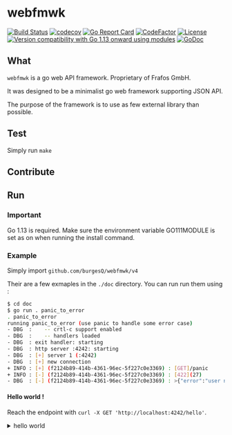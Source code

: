 # webfmwk

[![Build Status](https://github.com/burgesQ/webfmwk/workflows/GoBuild/badge.svg)](https://github.com/burgesQ/webfmwk/actions?query=workflow%3AGoBuild)
[![codecov](https://codecov.io/gh/burgesQ/webfmwk/branch/master/graph/badge.svg)](https://codecov.io/gh/burgesQ/webfmwk)
[![Go Report Card](https://goreportcard.com/badge/github.com/burgesQ/webfmwk?style=flat-square)](https://goreportcard.com/report/github.com/burgesQ/webfmwk)
[![CodeFactor](https://www.codefactor.io/repository/github/burgesq/webfmwk/badge)](https://www.codefactor.io/repository/github/burgesq/webfmwk)
[![License](http://img.shields.io/badge/license-mit-blue.svg?style=flat-square)](https://raw.githubusercontent.com/burgesQ/webfmwk/master/LICENSE)
[![Version compatibility with Go 1.13 onward using modules](https://img.shields.io/badge/compatible%20with-go1.13+-5272b4.svg)](https://github.com/burgesQ/webfmwk#run)
[![GoDoc](http://img.shields.io/badge/go-documentation-blue.svg?style=flat-square)](http://godoc.org/github.com/burgesQ/webfmwk)

## What

`webfmwk` is a go web API framework. Proprietary of Frafos GmbH.

It was designed to be a minimalist go web framework supporting JSON API.

The purpose of the framework is to use as few external library than possible.

## Test

Simply run `make`

## Contribute

## Run

### Important 

Go 1.13 is required. Make sure the environment variable GO111MODULE is set as on when running the install command.

### Example

Simply import `github.com/burgesQ/webfmwk/v4`

Their are a few exmaples in the `./doc` directory. You can run run them using : 

```bash
$ cd doc
$ go run . panic_to_error
. panic_to_error
running panic_to_error (use panic to handle some error case)
- DBG  : 	-- crtl-c support enabled
- DBG  : 	-- handlers loaded
- DBG  : exit handler: starting
- DBG  : http server :4242: starting
- DBG  : [+] server 1 (:4242) 
- DBG  : [+] new connection
+ INFO : [+] (f2124b89-414b-4361-96ec-5f227c0e3369) : [GET]/panic
+ INFO : [-] (f2124b89-414b-4361-96ec-5f227c0e3369) : [422](27)
- DBG  : [-] (f2124b89-414b-4361-96ec-5f227c0e3369) : >{"error":"user not logged"}<
```

#### Hello world !

Reach the endpoint with `curl -X GET 'http://localhost:4242/hello'`.

<details><summary>hello world</summary>
<p>

```go
package main

import (
	"net/http"

	"github.com/burgesQ/webfmwk/v4"
)

// curl -X GET 127.0.0.1:4242/hello
// { "message": "hello world" }
func main() {
	// create server
	s := webfmwk.InitServer()

	// expose /hello
	s.GET("/hello", func(c webfmwk.Context) error {
		c.JSONBlob(http.StatusOK, []byte(`{ "message": "hello world" }`))
	})

	// start asynchronously on :4242
	s.Start(":4242")

	// ctrl+c is handled internaly
	defer s.WaitAndStop()
}
```

</p>
</details>

[1]: https://github.com/gorilla/mux
[2]: https://github.com/gorilla/handlers
[3]: gopkg.in/go-playground/validator.v9
[4]: https://github.com/gorilla/schema
[5]: https://github.com/json-iterator/go
